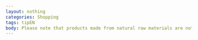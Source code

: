```yaml
---
layout: nothing
categories: Shopping
tags: tipEN
body: Please note that products made from natural raw materials are not only visually appealing, but also completely biodegradable.
---
```

